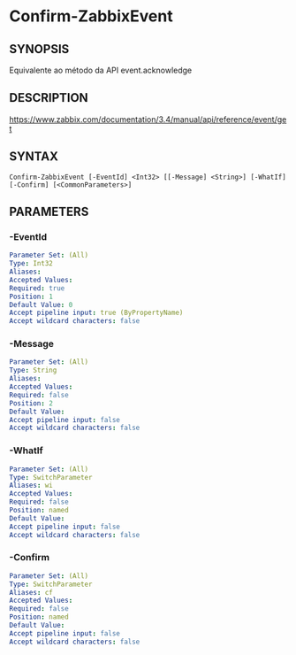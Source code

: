﻿---
external help file: PowerZabbix-help.xml
schema: 2.0.0
---

# Confirm-ZabbixEvent

## SYNOPSIS <!--!= @#Synop !-->
Equivalente ao método da API event.acknowledge

## DESCRIPTION <!--!= @#Desc !-->
https://www.zabbix.com/documentation/3.4/manual/api/reference/event/get

## SYNTAX <!--!= @#Syntax !-->

```
Confirm-ZabbixEvent [-EventId] <Int32> [[-Message] <String>] [-WhatIf] [-Confirm] [<CommonParameters>]
```

## PARAMETERS <!--!= @#Params !-->

### -EventId

```yml
Parameter Set: (All)
Type: Int32
Aliases: 
Accepted Values: 
Required: true
Position: 1
Default Value: 0
Accept pipeline input: true (ByPropertyName)
Accept wildcard characters: false
```

### -Message

```yml
Parameter Set: (All)
Type: String
Aliases: 
Accepted Values: 
Required: false
Position: 2
Default Value: 
Accept pipeline input: false
Accept wildcard characters: false
```

### -WhatIf

```yml
Parameter Set: (All)
Type: SwitchParameter
Aliases: wi
Accepted Values: 
Required: false
Position: named
Default Value: 
Accept pipeline input: false
Accept wildcard characters: false
```

### -Confirm

```yml
Parameter Set: (All)
Type: SwitchParameter
Aliases: cf
Accepted Values: 
Required: false
Position: named
Default Value: 
Accept pipeline input: false
Accept wildcard characters: false
```